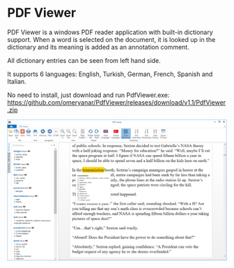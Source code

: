# PDF Viewer
PDF Viewer is a windows PDF reader application with built-in dictionary support.
When a word is selected on the document, it is looked up in the dictionary and its meaning is added as an annotation comment.

All dictionary entries can be seen from left hand side.

It supports 6 languages: English, Turkish, German, French, Spanish and Italian.

No need to install, just download and run PdfViewer.exe: https://github.com/omeryanar/PdfViewer/releases/download/v1.1/PdfViewer.zip

![PDF Viewer](https://github.com/omeryanar/Resources/blob/master/PdfViewer/PdfViewer.png?raw=true)
